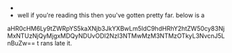 - 
-  well if you're reading this then you've gotten pretty far. below is a


aHR0cHM6Ly9tZWRpYS5kaXNjb3JkYXBwLm5ldC9hdHRhY2htZW50cy83NjMxNTUzNjQyMjgxMDQyNDUvODI2NzI3NTMwMzM3NTMzOTkyL3NvcnJ5LnBuZw==
t rans late it.

